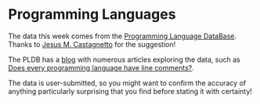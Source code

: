 # Programming Languages

The data this week comes from the [Programming Language DataBase](https://pldb.com/index.html). Thanks to [Jesus M. Castagnetto](https://github.com/rfordatascience/tidytuesday/issues/530) for the suggestion!

The PLDB has a [blog](https://pldb.com/posts/index.html) with numerous articles exploring the data, such as [Does every programming language have line comments?](https://pldb.com/posts/does-every-programming-language-support-line-comments.html).

The data is user-submitted, so you might want to confirm the accuracy of anything particularly surprising that you find before stating it with certainty!
